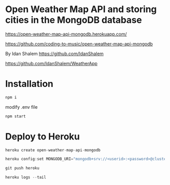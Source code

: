 # Open Weather Map API and storing cities in the MongoDB database

https://open-weather-map-api-mongodb.herokuapp.com/

https://github.com/coding-to-music/open-weather-map-api-mongodb

By Idan Shalem https://github.com/IdanShalem

https://github.com/IdanShalem/WeatherApp

# Installation

```java
npm i
```

modify .env file

```java
npm start
```

# Deploy to Heroku

```java
heroku create open-weather-map-api-mongodb
```

```java
heroku config:set MONGODB_URI="mongodb+srv://<userid>:<password>@cluster0.zadqe.mongodb.net/OpenWeatherMapWeatherDB?retryWrites=true&w=majority"
```

```java
git push heroku
```

```java
heroku logs --tail
```
